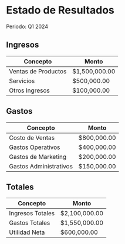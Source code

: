# Estado de Resultados
Periodo: Q1 2024

## Ingresos
| Concepto | Monto |
|----------|--------|
| Ventas de Productos | $1,500,000.00 |
| Servicios | $500,000.00 |
| Otros Ingresos | $100,000.00 |

## Gastos
| Concepto | Monto |
|----------|--------|
| Costo de Ventas | $800,000.00 |
| Gastos Operativos | $400,000.00 |
| Gastos de Marketing | $200,000.00 |
| Gastos Administrativos | $150,000.00 |

## Totales
| Concepto | Monto |
|----------|--------|
| Ingresos Totales | $2,100,000.00 |
| Gastos Totales | $1,550,000.00 |
| Utilidad Neta | $600,000.00 | 